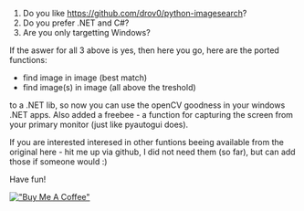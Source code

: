 1. Do you like https://github.com/drov0/python-imagesearch?
2. Do you prefer .NET and C#?
3. Are you only targetting Windows?

If the aswer for all 3 above is yes, then here you go, here are the ported functions:
- find image in image (best match)
- find image(s) in image (all above the treshold)

to a .NET lib, so now you can use the openCV goodness in your windows .NET apps. Also added a freebee - a function for capturing the screen from your primary monitor (just like pyautogui does).

If you are interested interesed in other funtions beeing available from the original here - hit me up via github, I did not need them (so far), but can add those if someone would :)

Have fun!

[!["Buy Me A Coffee"](https://www.buymeacoffee.com/assets/img/custom_images/black_img.png)](https://www.buymeacoffee.com/bigos81)